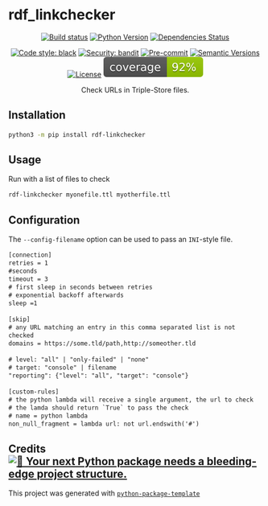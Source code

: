 # rdf_linkchecker

<div align="center">

[![Build status](https://github.com/WWU-AMM/rdf_linkchecker/workflows/build/badge.svg?branch=main&event=push)](https://github.com/WWU-AMM/rdf_linkchecker/actions?query=workflow%3Abuild)
[![Python Version](https://img.shields.io/pypi/pyversions/rdf_linkchecker.svg)](https://pypi.org/project/rdf_linkchecker/)
[![Dependencies Status](https://img.shields.io/badge/dependencies-up%20to%20date-brightgreen.svg)](https://github.com/WWU-AMM/rdf_linkchecker/pulls?utf8=%E2%9C%93&q=is%3Apr%20author%3Aapp%2Fdependabot)

[![Code style: black](https://img.shields.io/badge/code%20style-black-000000.svg)](https://github.com/psf/black)
[![Security: bandit](https://img.shields.io/badge/security-bandit-green.svg)](https://github.com/PyCQA/bandit)
[![Pre-commit](https://img.shields.io/badge/pre--commit-enabled-brightgreen?logo=pre-commit&logoColor=white)](https://github.com/WWU-AMM/rdf_linkchecker/blob/main/.pre-commit-config.yaml)
[![Semantic Versions](https://img.shields.io/badge/%20%20%F0%9F%93%A6%F0%9F%9A%80-semantic--versions-e10079.svg)](https://github.com/WWU-AMM/rdf_linkchecker/releases)
[![License](https://img.shields.io/github/license/WWU-AMM/rdf_linkchecker)](https://github.com/WWU-AMM/rdf_linkchecker/blob/main/LICENSE)
![Coverage Report](assets/images/coverage.svg)

Check URLs in Triple-Store files.

</div>

## Installation

```bash
python3 -m pip install rdf-linkchecker
```

## Usage

Run with a list of files to check

```bash
rdf-linkchecker myonefile.ttl myotherfile.ttl
```

## Configuration

The `--config-filename` option can be used to pass an `INI`-style file.
```
[connection]
retries = 1
#seconds
timeout = 3
# first sleep in seconds between retries
# exponential backoff afterwards
sleep =1

[skip]
# any URL matching an entry in this comma separated list is not checked
domains = https://some.tld/path,http://someother.tld

# level: "all" | "only-failed" | "none"
# target: "console" | filename
"reporting": {"level": "all", "target": "console"}

[custom-rules]
# the python lambda will receive a single argument, the url to check
# the lamda should return `True` to pass the check
# name = python lambda
non_null_fragment = lambda url: not url.endswith('#')
```



## Credits [![🚀 Your next Python package needs a bleeding-edge project structure.](https://img.shields.io/badge/python--package--template-%F0%9F%9A%80-brightgreen)](https://github.com/TezRomacH/python-package-template)

This project was generated with [`python-package-template`](https://github.com/TezRomacH/python-package-template)
